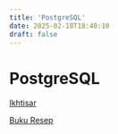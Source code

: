 ```yaml
---
title: 'PostgreSQL'
date: 2025-02-18T18:40:10
draft: false
---
```


# PostgreSQL

[Ikhtisar](PostgreSQL%2080855f05784a46e394001bc8f9797b09/Ikhtisar%2095ba1418dd7c484889b5e21df083acee.md)

[Buku Resep](PostgreSQL%2080855f05784a46e394001bc8f9797b09/Buku%20Resep%2027745665711c48b597c9d48793b4ba48.md)
